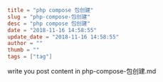 ```toml
title = "php compose 包创建"
slug = "php-compose-包创建"
desc = "php compose 包创建"
date = "2018-11-16 14:58:55"
update_date = "2018-11-16 14:58:55"
author = ""
thumb = ""
tags = ["tag"]
```

write you post content in php-compose-包创建.md